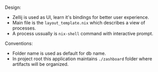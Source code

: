 Design:
- Zellij is used as UI, learn it's bindings for better user experience.
- Main file is the `layout_template.nix` which describes a view of processes.
- A process ussually is `nix-shell` command with interactive prompt. 

Conventions:
- Folder name is used as default for db name.
- In project root this application maintains `./zashboard` folder where artifacts will be organized.
